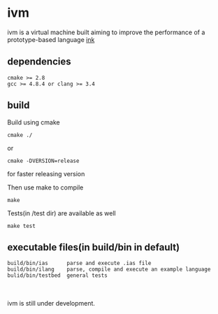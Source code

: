 # ivm
ivm is a virtual machine built aiming to improve the performance of a prototype-based language [ink](https://github.com/rod-lin/ink "ink")

## dependencies
    cmake >= 2.8
    gcc >= 4.8.4 or clang >= 3.4

## build
Build using cmake

    cmake ./
    
or

    cmake -DVERSION=release
    
for faster releasing version

Then use make to compile

    make

Tests(in /test dir) are available as well

    make test

## executable files(in build/bin in default)

    build/bin/ias      parse and execute .ias file
    build/bin/ilang    parse, compile and execute an example language
    bulid/bin/testbed  general tests

<br><br>
ivm is still under development.
